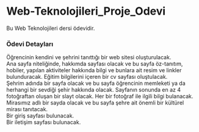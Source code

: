 # Web-Teknolojileri_Proje_Odevi

Bu Web Teknolojileri dersi ödevidir.

### Ödevi Detayları <br/>

Öğrencinin kendini ve şehrini tanıttığı bir web sitesi oluşturulacak. <br/>
Ana sayfa niteliğinde, hakkımda sayfası olacak ve bu sayfa öz-tanıtım, hobiler, yapılan aktiviteler hakkında bilgi ve bunlara ait resim ve linkler bulunduracak.
Eğitim bilgilerini içeren bir cv sayfası oluştulacak. <br/>
Şehrim adında bir sayfa olacak ve bu sayfa öğrencinin memleketi ya da herhangi bir sevdiği şehir hakkında olacak. Sayfanın sonunda en az 4 fotoğraftan oluşan bir slayt olacak. Her bir fotoğraf ile ilgili bilgi bulanacak. <br/>
Mirasımız adlı bir sayda olacak ve bu sayfa şehre ait önemli bir kültürel mirası tanıtacak. <br/>
Bir giriş sayfası bulunacak. <br/>
Bir iletişim sayfası bulunacak. <br/>
